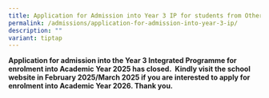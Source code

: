 ```yaml
---
title: Application for Admission into Year 3 IP for students from Other Schools
permalink: /admissions/application-for-admission-into-year-3-ip/
description: ""
variant: tiptap
---
```

<p></p>
<p><strong>Application for admission into the Year 3 Integrated Programme for enrolment into Academic Year 2025 has closed.&nbsp; Kindly visit the school website in February 2025/March 2025 if you are interested to apply for enrolment into Academic Year 2026. Thank you.</strong>
</p>
